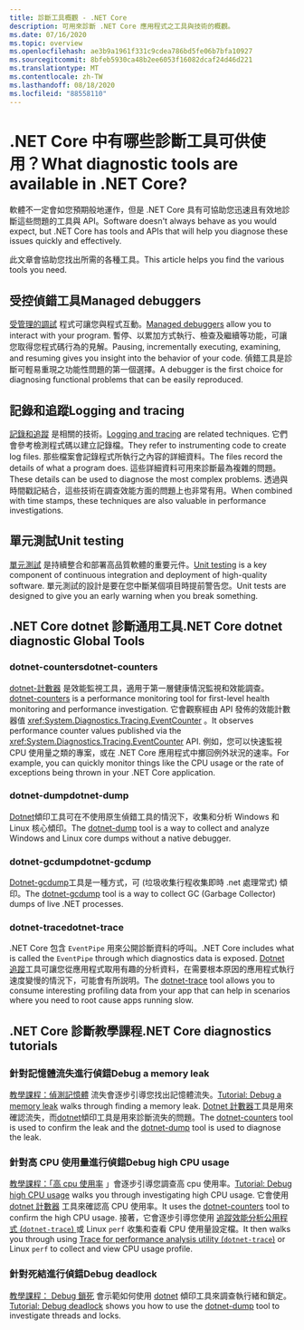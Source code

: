 ```yaml
---
title: 診斷工具概觀 - .NET Core
description: 可用來診斷 .NET Core 應用程式之工具與技術的概觀。
ms.date: 07/16/2020
ms.topic: overview
ms.openlocfilehash: ae3b9a1961f331c9cdea786bd5fe06b7bfa10927
ms.sourcegitcommit: 8bfeb5930ca48b2ee6053f16082dcaf24d46d221
ms.translationtype: MT
ms.contentlocale: zh-TW
ms.lasthandoff: 08/18/2020
ms.locfileid: "88558110"
---
```

# <a name="what-diagnostic-tools-are-available-in-net-core"></a><span data-ttu-id="51ac1-103">.NET Core 中有哪些診斷工具可供使用？</span><span class="sxs-lookup"><span data-stu-id="51ac1-103">What diagnostic tools are available in .NET Core?</span></span>

<span data-ttu-id="51ac1-104">軟體不一定會如您預期般地運作，但是 .NET Core 具有可協助您迅速且有效地診斷這些問題的工具與 API。</span><span class="sxs-lookup"><span data-stu-id="51ac1-104">Software doesn't always behave as you would expect, but .NET Core has tools and APIs that will help you diagnose these issues quickly and effectively.</span></span>

<span data-ttu-id="51ac1-105">此文章會協助您找出所需的各種工具。</span><span class="sxs-lookup"><span data-stu-id="51ac1-105">This article helps you find the various tools you need.</span></span>

## <a name="managed-debuggers"></a><span data-ttu-id="51ac1-106">受控偵錯工具</span><span class="sxs-lookup"><span data-stu-id="51ac1-106">Managed debuggers</span></span>

<span data-ttu-id="51ac1-107">[受管理的調試](managed-debuggers.md) 程式可讓您與程式互動。</span><span class="sxs-lookup"><span data-stu-id="51ac1-107">[Managed debuggers](managed-debuggers.md) allow you to interact with your program.</span></span> <span data-ttu-id="51ac1-108">暫停、以累加方式執行、檢查及繼續等功能，可讓您取得您程式碼行為的見解。</span><span class="sxs-lookup"><span data-stu-id="51ac1-108">Pausing, incrementally executing, examining,  and resuming gives you insight into the behavior of your code.</span></span> <span data-ttu-id="51ac1-109">偵錯工具是診斷可輕易重現之功能性問題的第一個選擇。</span><span class="sxs-lookup"><span data-stu-id="51ac1-109">A debugger is the first choice for diagnosing functional problems that can be easily reproduced.</span></span>

## <a name="logging-and-tracing"></a><span data-ttu-id="51ac1-110">記錄和追蹤</span><span class="sxs-lookup"><span data-stu-id="51ac1-110">Logging and tracing</span></span>

<span data-ttu-id="51ac1-111">[記錄和追蹤](logging-tracing.md) 是相關的技術。</span><span class="sxs-lookup"><span data-stu-id="51ac1-111">[Logging and tracing](logging-tracing.md) are related techniques.</span></span> <span data-ttu-id="51ac1-112">它們會參考檢測程式碼以建立記錄檔。</span><span class="sxs-lookup"><span data-stu-id="51ac1-112">They refer to instrumenting code to create log files.</span></span> <span data-ttu-id="51ac1-113">那些檔案會記錄程式所執行之內容的詳細資料。</span><span class="sxs-lookup"><span data-stu-id="51ac1-113">The files record the details of what a program does.</span></span> <span data-ttu-id="51ac1-114">這些詳細資料可用來診斷最為複雜的問題。</span><span class="sxs-lookup"><span data-stu-id="51ac1-114">These details can be used to diagnose the most complex problems.</span></span> <span data-ttu-id="51ac1-115">透過與時間戳記結合，這些技術在調查效能方面的問題上也非常有用。</span><span class="sxs-lookup"><span data-stu-id="51ac1-115">When combined with time stamps, these techniques are also valuable in performance investigations.</span></span>

## <a name="unit-testing"></a><span data-ttu-id="51ac1-116">單元測試</span><span class="sxs-lookup"><span data-stu-id="51ac1-116">Unit testing</span></span>

<span data-ttu-id="51ac1-117">[單元測試](../testing/index.md) 是持續整合和部署高品質軟體的重要元件。</span><span class="sxs-lookup"><span data-stu-id="51ac1-117">[Unit testing](../testing/index.md) is a key component of continuous integration and deployment of high-quality software.</span></span> <span data-ttu-id="51ac1-118">單元測試的設計是要在您中斷某個項目時提前警告您。</span><span class="sxs-lookup"><span data-stu-id="51ac1-118">Unit tests are designed to give you an early warning when you break something.</span></span>

## <a name="net-core-dotnet-diagnostic-global-tools"></a><span data-ttu-id="51ac1-119">.NET Core dotnet 診斷通用工具</span><span class="sxs-lookup"><span data-stu-id="51ac1-119">.NET Core dotnet diagnostic Global Tools</span></span>

### <a name="dotnet-counters"></a><span data-ttu-id="51ac1-120">dotnet-counters</span><span class="sxs-lookup"><span data-stu-id="51ac1-120">dotnet-counters</span></span>

<span data-ttu-id="51ac1-121">[dotnet-計數器](dotnet-counters.md) 是效能監視工具，適用于第一層健康情況監視和效能調查。</span><span class="sxs-lookup"><span data-stu-id="51ac1-121">[dotnet-counters](dotnet-counters.md) is a performance monitoring tool for first-level health monitoring and performance investigation.</span></span> <span data-ttu-id="51ac1-122">它會觀察經由 API 發佈的效能計數器值 <xref:System.Diagnostics.Tracing.EventCounter> 。</span><span class="sxs-lookup"><span data-stu-id="51ac1-122">It observes performance counter values published via the <xref:System.Diagnostics.Tracing.EventCounter> API.</span></span> <span data-ttu-id="51ac1-123">例如，您可以快速監視 CPU 使用量之類的專案，或在 .NET Core 應用程式中擲回例外狀況的速率。</span><span class="sxs-lookup"><span data-stu-id="51ac1-123">For example, you can quickly monitor things like the CPU usage or the rate of exceptions being thrown in your .NET Core application.</span></span>

### <a name="dotnet-dump"></a><span data-ttu-id="51ac1-124">dotnet-dump</span><span class="sxs-lookup"><span data-stu-id="51ac1-124">dotnet-dump</span></span>

<span data-ttu-id="51ac1-125">[Dotnet](dotnet-dump.md)傾印工具可在不使用原生偵錯工具的情況下，收集和分析 Windows 和 Linux 核心傾印。</span><span class="sxs-lookup"><span data-stu-id="51ac1-125">The [dotnet-dump](dotnet-dump.md) tool is a way to collect and analyze Windows and Linux core dumps without a native debugger.</span></span>

### <a name="dotnet-gcdump"></a><span data-ttu-id="51ac1-126">dotnet-gcdump</span><span class="sxs-lookup"><span data-stu-id="51ac1-126">dotnet-gcdump</span></span>

<span data-ttu-id="51ac1-127">[Dotnet-gcdump](dotnet-gcdump.md)工具是一種方式，可 (垃圾收集行程收集即時 .net 處理常式) 傾印。</span><span class="sxs-lookup"><span data-stu-id="51ac1-127">The [dotnet-gcdump](dotnet-gcdump.md) tool is a way to collect GC (Garbage Collector) dumps of live .NET processes.</span></span>

### <a name="dotnet-trace"></a><span data-ttu-id="51ac1-128">dotnet-trace</span><span class="sxs-lookup"><span data-stu-id="51ac1-128">dotnet-trace</span></span>

<span data-ttu-id="51ac1-129">.NET Core 包含 `EventPipe` 用來公開診斷資料的呼叫。</span><span class="sxs-lookup"><span data-stu-id="51ac1-129">.NET Core includes what is called the `EventPipe` through which diagnostics data is exposed.</span></span> <span data-ttu-id="51ac1-130">[Dotnet 追蹤](dotnet-trace.md)工具可讓您從應用程式取用有趣的分析資料，在需要根本原因的應用程式執行速度變慢的情況下，可能會有所説明。</span><span class="sxs-lookup"><span data-stu-id="51ac1-130">The [dotnet-trace](dotnet-trace.md) tool allows you to consume interesting profiling data from your app that can help in scenarios where you need to root cause apps running slow.</span></span>

## <a name="net-core-diagnostics-tutorials"></a><span data-ttu-id="51ac1-131">.NET Core 診斷教學課程</span><span class="sxs-lookup"><span data-stu-id="51ac1-131">.NET Core diagnostics tutorials</span></span>

### <a name="debug-a-memory-leak"></a><span data-ttu-id="51ac1-132">針對記憶體流失進行偵錯</span><span class="sxs-lookup"><span data-stu-id="51ac1-132">Debug a memory leak</span></span>

<span data-ttu-id="51ac1-133">[教學課程：偵測記憶體](debug-memory-leak.md) 流失會逐步引導您找出記憶體流失。</span><span class="sxs-lookup"><span data-stu-id="51ac1-133">[Tutorial: Debug a memory leak](debug-memory-leak.md) walks through finding a memory leak.</span></span> <span data-ttu-id="51ac1-134">[Dotnet 計數器](dotnet-counters.md)工具是用來確認流失，而[dotnet](dotnet-dump.md)傾印工具是用來診斷流失的問題。</span><span class="sxs-lookup"><span data-stu-id="51ac1-134">The [dotnet-counters](dotnet-counters.md) tool is used to confirm the leak and the [dotnet-dump](dotnet-dump.md) tool is used to diagnose the leak.</span></span>

### <a name="debug-high-cpu-usage"></a><span data-ttu-id="51ac1-135">針對高 CPU 使用量進行偵錯</span><span class="sxs-lookup"><span data-stu-id="51ac1-135">Debug high CPU usage</span></span>

<span data-ttu-id="51ac1-136">[教學課程：「高 cpu 使用率](debug-highcpu.md) 」會逐步引導您調查高 cpu 使用率。</span><span class="sxs-lookup"><span data-stu-id="51ac1-136">[Tutorial: Debug high CPU usage](debug-highcpu.md) walks you through investigating high CPU usage.</span></span> <span data-ttu-id="51ac1-137">它會使用 [dotnet 計數器](dotnet-counters.md) 工具來確認高 CPU 使用率。</span><span class="sxs-lookup"><span data-stu-id="51ac1-137">It uses the [dotnet-counters](dotnet-counters.md) tool to confirm the high CPU usage.</span></span> <span data-ttu-id="51ac1-138">接著，它會逐步引導您使用 [追蹤效能分析公用程式 (`dotnet-trace`) ](dotnet-trace.md) 或 Linux `perf` 收集和查看 CPU 使用量設定檔。</span><span class="sxs-lookup"><span data-stu-id="51ac1-138">It then walks you through using [Trace for performance analysis utility (`dotnet-trace`)](dotnet-trace.md) or Linux `perf` to collect and view CPU usage profile.</span></span>

### <a name="debug-deadlock"></a><span data-ttu-id="51ac1-139">針對死結進行偵錯</span><span class="sxs-lookup"><span data-stu-id="51ac1-139">Debug deadlock</span></span>

<span data-ttu-id="51ac1-140">[教學課程： Debug 鎖死](debug-deadlock.md) 會示範如何使用 [dotnet](dotnet-dump.md) 傾印工具來調查執行緒和鎖定。</span><span class="sxs-lookup"><span data-stu-id="51ac1-140">[Tutorial: Debug deadlock](debug-deadlock.md) shows you how to use the [dotnet-dump](dotnet-dump.md) tool to investigate threads and locks.</span></span>
